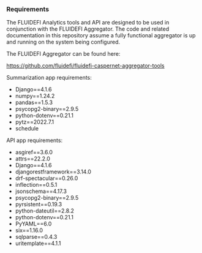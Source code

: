 ### Requirements

The FLUIDEFI Analytics tools and API are designed to be used in conjunction with the FLUIDEFI Aggregator. The code and related documentation in this repository assume a fully functional aggregator is up and running on the system being configured.

The FLUIDEFI Aggregator can be found here:

https://github.com/fluidefi/fluidefi-caspernet-aggregator-tools

Summarization app requirements:

- Django==4.1.6
- numpy==1.24.2
- pandas==1.5.3
- psycopg2-binary==2.9.5
- python-dotenv==0.21.1
- pytz==2022.7.1
- schedule

API app requirements:

- asgiref==3.6.0
- attrs==22.2.0
- Django==4.1.6
- djangorestframework==3.14.0
- drf-spectacular==0.26.0
- inflection==0.5.1
- jsonschema==4.17.3
- psycopg2-binary==2.9.5
- pyrsistent==0.19.3
- python-dateutil==2.8.2
- python-dotenv==0.21.1
- PyYAML==6.0
- six==1.16.0
- sqlparse==0.4.3
- uritemplate==4.1.1

